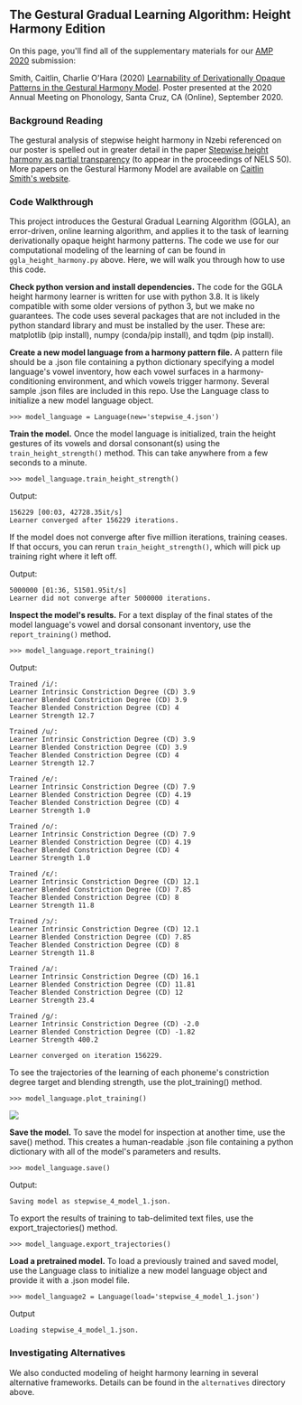 ## The Gestural Gradual Learning Algorithm: Height Harmony Edition

On this page, you'll find all of the supplementary materials for our [AMP 2020](https://babel.ucsc.edu/~amp2020/) submission:

Smith, Caitlin, Charlie O'Hara (2020) [Learnability of Derivationally Opaque Patterns in the Gestural Harmony Model](https://pages.jh.edu/~csmit372/pdf/smithohara_amp2020_poster.pdf). Poster presented at the 2020 Annual Meeting on Phonology, Santa Cruz, CA (Online), September 2020.

### Background Reading

The gestural analysis of stepwise height harmony in Nzebi referenced on our poster is spelled out in greater detail in the paper [Stepwise height harmony as partial transparency](https://pages.jh.edu/~csmit372/pdf/smith_nels50_paper.pdf) (to appear in the proceedings of NELS 50). More papers on the Gestural Harmony Model are available on [Caitlin Smith's website](https://pages.jh.edu/~csmit372/).


### Code Walkthrough

This project introduces the Gestural Gradual Learning Algorithm (GGLA), an error-driven, online learning algorithm, and applies it to the task of learning derivationally opaque height harmony patterns. The code we use for our computational modeling of the learning of can be found in `ggla_height_harmony.py` above. Here, we will walk you through how to use this code.

**Check python version and install dependencies.** The code for the GGLA height harmony learner is written for use with python 3.8. It is likely compatible with some older versions of python 3, but we make no guarantees. The code uses several packages that are not included in the python standard library and must be installed by the user. These are: matplotlib (pip install), numpy (conda/pip install), and tqdm (pip install).

**Create a new model language from a harmony pattern file.** A pattern file should be a .json file containing a python dictionary specifying a model language's vowel inventory, how each vowel surfaces in a harmony-conditioning environment, and which vowels trigger harmony. Several sample .json files are included in this repo. Use the Language class to initialize a new model language object.

`>>> model_language = Language(new='stepwise_4.json')`

**Train the model.** Once the model language is initialized, train the height gestures of its vowels and dorsal consonant(s) using the `train_height_strength()` method. This can take anywhere from a few seconds to a minute.

`>>> model_language.train_height_strength()`

Output:

```
156229 [00:03, 42728.35it/s]
Learner converged after 156229 iterations.
```

If the model does not converge after five million iterations, training ceases. If that occurs, you can rerun `train_height_strength()`, which will pick up training right where it left off.

Output:

```
5000000 [01:36, 51501.95it/s]
Learner did not converge after 5000000 iterations.
```

**Inspect the model's results.** For a text display of the final states of the model language's vowel and dorsal consonant inventory, use the `report_training()` method.

`>>> model_language.report_training()`

Output:
```
Trained /i/:
Learner Intrinsic Constriction Degree (CD) 3.9
Learner Blended Constriction Degree (CD) 3.9
Teacher Blended Constriction Degree (CD) 4
Learner Strength 12.7

Trained /u/:
Learner Intrinsic Constriction Degree (CD) 3.9
Learner Blended Constriction Degree (CD) 3.9
Teacher Blended Constriction Degree (CD) 4
Learner Strength 12.7

Trained /e/:
Learner Intrinsic Constriction Degree (CD) 7.9
Learner Blended Constriction Degree (CD) 4.19
Teacher Blended Constriction Degree (CD) 4
Learner Strength 1.0

Trained /o/:
Learner Intrinsic Constriction Degree (CD) 7.9
Learner Blended Constriction Degree (CD) 4.19
Teacher Blended Constriction Degree (CD) 4
Learner Strength 1.0

Trained /ɛ/:
Learner Intrinsic Constriction Degree (CD) 12.1
Learner Blended Constriction Degree (CD) 7.85
Teacher Blended Constriction Degree (CD) 8
Learner Strength 11.8

Trained /ɔ/:
Learner Intrinsic Constriction Degree (CD) 12.1
Learner Blended Constriction Degree (CD) 7.85
Teacher Blended Constriction Degree (CD) 8
Learner Strength 11.8

Trained /a/:
Learner Intrinsic Constriction Degree (CD) 16.1
Learner Blended Constriction Degree (CD) 11.81
Teacher Blended Constriction Degree (CD) 12
Learner Strength 23.4

Trained /g/:
Learner Intrinsic Constriction Degree (CD) -2.0
Learner Blended Constriction Degree (CD) -1.82
Learner Strength 400.2

Learner converged on iteration 156229.
```

To see the trajectories of the learning of each phoneme's constriction degree target and blending strength, use the plot_training() method.

`>>> model_language.plot_training()`

![](https://pages.jh.edu/~csmit372/pic/trajectories.png)

**Save the model.** To save the model for inspection at another time, use the save() method. This creates a human-readable .json file containing a python dictionary with all of the model's parameters and results.

`>>> model_language.save()`

Output:

`Saving model as stepwise_4_model_1.json.`

To export the results of training to tab-delimited text files, use the export_trajectories() method.

`>>> model_language.export_trajectories()`

**Load a pretrained model.** To load a previously trained and saved model, use the Language class to initialize a new model language object and provide it with a .json model file.

`>>> model_language2 = Language(load='stepwise_4_model_1.json')`

Output

`Loading stepwise_4_model_1.json.`

### Investigating Alternatives

We also conducted modeling of height harmony learning in several alternative frameworks. Details can be found in the `alternatives` directory above.